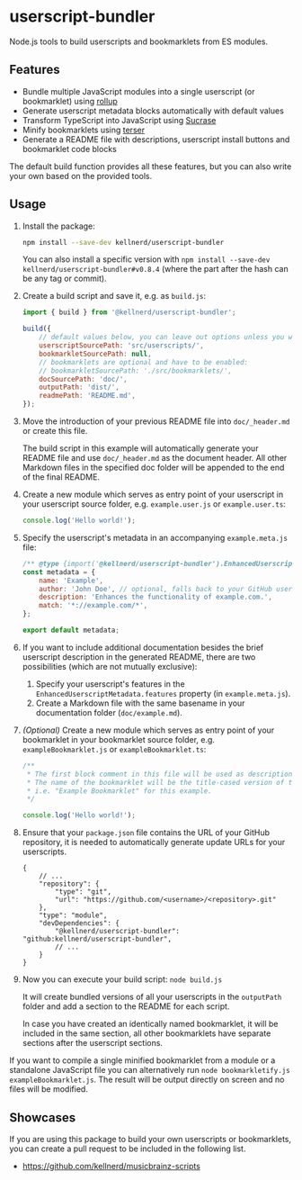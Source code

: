 # userscript-bundler

Node.js tools to build userscripts and bookmarklets from ES modules.

## Features

- Bundle multiple JavaScript modules into a single userscript (or bookmarklet) using [rollup](https://www.rollupjs.org/)
- Generate userscript metadata blocks automatically with default values
- Transform TypeScript into JavaScript using [Sucrase](https://sucrase.io/)
- Minify bookmarklets using [terser](https://terser.org/)
- Generate a README file with descriptions, userscript install buttons and bookmarklet code blocks

The default build function provides all these features, but you can also write your own based on the provided tools.

## Usage

1. Install the package:

	```sh
	npm install --save-dev kellnerd/userscript-bundler
	```

	You can also install a specific version with `npm install --save-dev kellnerd/userscript-bundler#v0.8.4` (where the part after the hash can be any tag or commit).

2. Create a build script and save it, e.g. as `build.js`:

	```js
	import { build } from '@kellnerd/userscript-bundler';

	build({
		// default values below, you can leave out options unless you want to change them
		userscriptSourcePath: 'src/userscripts/',
		bookmarkletSourcePath: null,
		// bookmarklets are optional and have to be enabled:
		// bookmarkletSourcePath: './src/bookmarklets/',
		docSourcePath: 'doc/',
		outputPath: 'dist/',
		readmePath: 'README.md',
	});
	```

3. Move the introduction of your previous README file into `doc/_header.md` or create this file.

	The build script in this example will automatically generate your README file and use `doc/_header.md` as the document header.
	All other Markdown files in the specified doc folder will be appended to the end of the final README.

4. Create a new module which serves as entry point of your userscript in your userscript source folder, e.g. `example.user.js` or `example.user.ts`:

	```js
	console.log('Hello world!');
	```

5. Specify the userscript's metadata in an accompanying `example.meta.js` file:

	```js
	/** @type {import('@kellnerd/userscript-bundler').EnhancedUserscriptMetadata} */
	const metadata = {
		name: 'Example',
		author: 'John Doe', // optional, falls back to your GitHub username
		description: 'Enhances the functionality of example.com.',
		match: '*://example.com/*',
	};

	export default metadata;
	```

6. If you want to include additional documentation besides the brief userscript description in the generated README, there are two possibilities (which are not mutually exclusive):
	1. Specify your userscript's features in the `EnhancedUserscriptMetadata.features` property (in `example.meta.js`).
	2. Create a Markdown file with the same basename in your documentation folder (`doc/example.md`).

7. *(Optional)* Create a new module which serves as entry point of your bookmarklet in your bookmarklet source folder, e.g. `exampleBookmarklet.js` or `exampleBookmarklet.ts`:

	```js
	/** 
	 * The first block comment in this file will be used as description of the bookmarklet.
	 * The name of the bookmarklet will be the title-cased version of the camel-cased filename,
	 * i.e. "Example Bookmarklet" for this example.
	 */
	
	console.log('Hello world!');
	```

8. Ensure that your `package.json` file contains the URL of your GitHub repository, it is needed to automatically generate update URLs for your userscripts.

	```jsonc
	{
		// ...
		"repository": {
			"type": "git",
			"url": "https://github.com/<username>/<repository>.git"
		},
		"type": "module",
		"devDependencies": {
			"@kellnerd/userscript-bundler": "github:kellnerd/userscript-bundler",
			// ...
		}
	}
	```

9.  Now you can execute your build script: `node build.js`

	It will create bundled versions of all your userscripts in the `outputPath` folder and add a section to the README for each script.

	In case you have created an identically named bookmarklet, it will be included in the same section, all other bookmarklets have separate sections after the userscript sections.

If you want to compile a single minified bookmarklet from a module or a standalone JavaScript file you can alternatively run `node bookmarkletify.js exampleBookmarklet.js`.
The result will be output directly on screen and no files will be modified.

## Showcases

If you are using this package to build your own userscripts or bookmarklets, you can create a pull request to be included in the following list.

- https://github.com/kellnerd/musicbrainz-scripts
